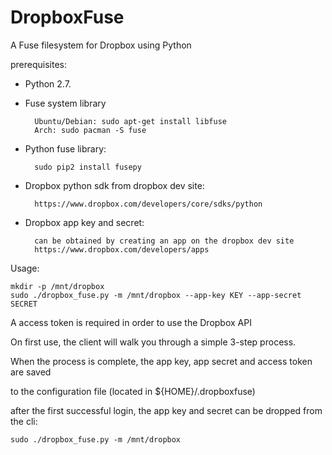 DropboxFuse
===========

A Fuse filesystem for Dropbox using Python

prerequisites:
* Python 2.7.
* Fuse system library

 		Ubuntu/Debian: sudo apt-get install libfuse
 		Arch: sudo pacman -S fuse
* Python fuse library:

		sudo pip2 install fusepy

* Dropbox python sdk from dropbox dev site:

		https://www.dropbox.com/developers/core/sdks/python
	    
* Dropbox app key and secret: 

		can be obtained by creating an app on the dropbox dev site
		https://www.dropbox.com/developers/apps


Usage:

	mkdir -p /mnt/dropbox
	sudo ./dropbox_fuse.py -m /mnt/dropbox --app-key KEY --app-secret SECRET

A access token is required in order to use the Dropbox API

On first use, the client will walk you through a simple 3-step process.

When the process is complete, the app key, app secret and access token are saved

to the configuration file (located in ${HOME}/.dropboxfuse)


after the first successful login, the app key and secret can be dropped from the cli:

	sudo ./dropbox_fuse.py -m /mnt/dropbox
